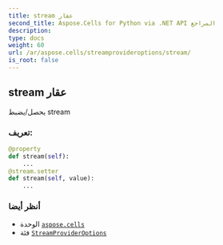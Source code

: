 ```yaml
---
title: stream عقار
second_title: Aspose.Cells for Python via .NET API المراجع
description:
type: docs
weight: 60
url: /ar/aspose.cells/streamprovideroptions/stream/
is_root: false
---
```

##  stream عقار

يحصل/يضبط stream
###  تعريف:
```python
@property
def stream(self):
    ...
@stream.setter
def stream(self, value):
    ...
```

###  أنظر أيضا
* الوحدة [`aspose.cells`](../../)
* فئة [`StreamProviderOptions`](/cells/python-net/ar/aspose.cells/streamprovideroptions)
